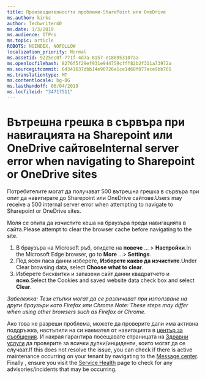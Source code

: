 ```yaml
---
title: Производителността проблеми-SharePoint или OneDrive
ms.author: kirks
author: Techwriter40
ms.date: 1/3/2019
ms.audience: ITPro
ms.topic: article
ROBOTS: NOINDEX, NOFOLLOW
localization_priority: Normal
ms.assetid: 9225ec0f-771f-4d7a-8157-e188953107aa
ms.openlocfilehash: 8276f5f29ef931e944759cfff82b2f311a73972a
ms.sourcegitcommit: 6d341637dbb14e90726a1ce1d68f077ace9bb765
ms.translationtype: MT
ms.contentlocale: bg-BG
ms.lasthandoff: 06/04/2019
ms.locfileid: "34717511"
---
```

# <a name="internal-server-error-when-navigating-to-sharepoint-or-onedrive-sites"></a><span data-ttu-id="d516b-102">Вътрешна грешка в сървъра при навигацията на Sharepoint или OneDrive сайтове</span><span class="sxs-lookup"><span data-stu-id="d516b-102">Internal server error when navigating to Sharepoint or OneDrive sites</span></span>

<p><span data-ttu-id="d516b-103"><span style="mso-bidi-font-family: Calibri; mso-bidi-theme-font: minor-latin;">Потребителите могат да получават 500 вътрешна грешка в сървъра при опит да навигирате до Sharepoint или OneDrive сайтове.</span></span><span class="sxs-lookup"><span data-stu-id="d516b-103"><span style="mso-bidi-font-family: Calibri; mso-bidi-theme-font: minor-latin;">Users may receive a 500 internal server error when attempting to navigate to Sharepoint or OneDrive sites. </span></span></span></p> <p><span data-ttu-id="d516b-104"><span style="mso-bidi-font-family: Calibri; mso-bidi-theme-font: minor-latin;">Моля се опита да изчистите кеша на браузъра преди навигацията в сайта.</span></span><span class="sxs-lookup"><span data-stu-id="d516b-104"><span style="mso-bidi-font-family: Calibri; mso-bidi-theme-font: minor-latin;">Please attempt to clear the browser cache before navigating to the site.</span></span></span></p> <ol> <li><span data-ttu-id="d516b-105"><span style="mso-bidi-font-family: Calibri; mso-bidi-theme-font: minor-latin;">В браузъра на Microsoft ръб, отидете на <strong>повече</strong> &hellip; &gt; <strong>Настройки</strong>.</span></span><span class="sxs-lookup"><span data-stu-id="d516b-105"><span style="mso-bidi-font-family: Calibri; mso-bidi-theme-font: minor-latin;">In the Microsoft Edge browser, go to <strong>More</strong> &hellip;&gt;<strong> Settings</strong>.</span></span></span></li> <li><span data-ttu-id="d516b-106"><span style="mso-bidi-font-family: Calibri; mso-bidi-theme-font: minor-latin;">Под ясен паса данни изберете, <strong>Изберете какво да изчистите</strong>.</span></span><span class="sxs-lookup"><span data-stu-id="d516b-106"><span style="mso-bidi-font-family: Calibri; mso-bidi-theme-font: minor-latin;">Under Clear browsing data, select <strong>Choose what to clear</strong>.</span></span></span></li> <li><span data-ttu-id="d516b-107"><span style="mso-bidi-font-family: Calibri; mso-bidi-theme-font: minor-latin;">Изберете бисквитки и запазени сайт данни квадратчето и <strong>ясно</strong>.</span></span><span class="sxs-lookup"><span data-stu-id="d516b-107"><span style="mso-bidi-font-family: Calibri; mso-bidi-theme-font: minor-latin;">Select the Cookies and saved website data check box and select <strong>Clear</strong>.</span></span></span></li> </ol> <p><span data-ttu-id="d516b-108"><em style="mso-bidi-font-style: normal;"><span style="mso-bidi-font-family: Calibri; mso-bidi-theme-font: minor-latin;">Забележка: Тези стъпки могат да се различават при използване на други браузъри като Firefox или Chrome.</span></em></span><span class="sxs-lookup"><span data-stu-id="d516b-108"><em style="mso-bidi-font-style: normal;"><span style="mso-bidi-font-family: Calibri; mso-bidi-theme-font: minor-latin;">Note: These steps may differ when using other browsers such as Firefox or Chrome. </span></em></span></span></p> <p><span data-ttu-id="d516b-109"><span style="mso-bidi-font-family: Calibri; mso-bidi-theme-font: minor-latin;">Ако това не разреши проблема, можете да проверите дали има активна поддръжка, настъпили на си наемател от навигацията в <a href="https://portal.office.com/adminportal/home#/MessageCenter">център за съобщения</a>. И накрая гарантира посещавате страницата на <a href="https://portal.office.com/adminportal/home#/servicehealth">Здравни услуги</a> да проверите за всички дупки/инциденти, които могат да се случват.</span></span><span class="sxs-lookup"><span data-stu-id="d516b-109"><span style="mso-bidi-font-family: Calibri; mso-bidi-theme-font: minor-latin;">If this does not resolve the issue, you can check if there is active maintenance occurring on your tenant by navigating to the <a href="https://portal.office.com/adminportal/home#/MessageCenter">Message center</a>. Finally , ensure you visit the <a href="https://portal.office.com/adminportal/home#/servicehealth">Service Health</a> page to check for any advisories/incidents that may be occurring.</span></span></span></p>

